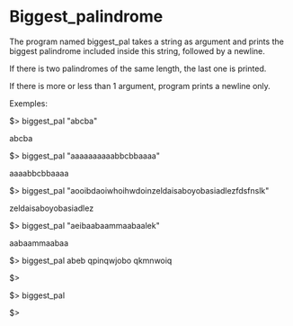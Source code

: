 # Biggest_palindrome
The program named biggest_pal takes a string as argument and prints the
biggest palindrome included inside this string, followed by a newline. 

If there is two palindromes of the same length, the last one is printed.

If there is more or less than 1 argument, program prints a newline
only.

Exemples:

$> biggest_pal "abcba"

abcba

$> biggest_pal "aaaaaaaaaabbcbbaaaa"

aaaabbcbbaaaa

$> biggest_pal "aooibdaoiwhoihwdoinzeldaisaboyobasiadlezfdsfnslk"

zeldaisaboyobasiadlez

$> biggest_pal "aeibaabaammaabaalek"

aabaammaabaa

$> biggest_pal abeb qpinqwjobo qkmnwoiq

$>

$> biggest_pal

$>

 
